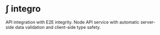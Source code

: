 # ∫ integro

API integration with E2E integrity. Node API service with automatic server-side data validation and client-side type safety.
 